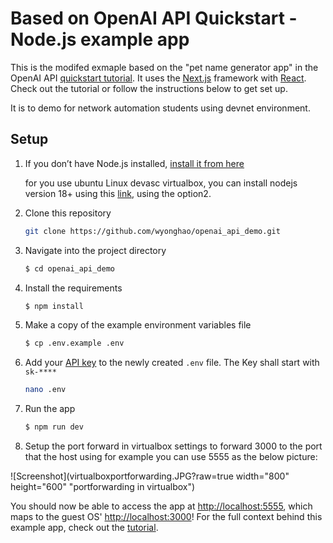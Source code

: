 # Based on OpenAI API Quickstart - Node.js example app

This is the modifed exmaple based on the "pet name generator app" in the OpenAI API [quickstart tutorial](https://beta.openai.com/docs/quickstart). It uses the [Next.js](https://nextjs.org/) framework with [React](https://reactjs.org/). Check out the tutorial or follow the instructions below to get set up.

It is to demo for network automation students using devnet environment.

## Setup

1. If you don’t have Node.js installed, [install it from here](https://nodejs.org/en/)
      
    for you use ubuntu Linux devasc virtualbox, you can install nodejs version 18+ using this [link](https://www.digitalocean.com/community/tutorials/how-to-install-node-js-on-ubuntu-22-04), using the option2.

2. Clone this repository
   ```bash
   git clone https://github.com/wyonghao/openai_api_demo.git
   ```

3. Navigate into the project directory

   ```bash
   $ cd openai_api_demo
   ```

4. Install the requirements

   ```bash
   $ npm install
   ```

5. Make a copy of the example environment variables file

   ```bash
   $ cp .env.example .env
   ```

6. Add your [API key](https://beta.openai.com/account/api-keys) to the newly created `.env` file. The Key shall start with `sk-****`
      
   ```bash
   nano .env
   ```
      
7. Run the app

   ```bash
   $ npm run dev
   ```

8. Setup the port forward in virtualbox settings to forward 3000 to the port that the host using for example you can use 5555 as the below picture:

![Screenshot](virtualboxportforwarding.JPG?raw=true  width="800" height="600" "portforwarding in virtualbox")

You should now be able to access the app at [http://localhost:5555](http://localhost:5555), which maps to the guest OS' [http://localhost:3000](http://localhost:3000)! For the full context behind this example app, check out the [tutorial](https://beta.openai.com/docs/quickstart).
